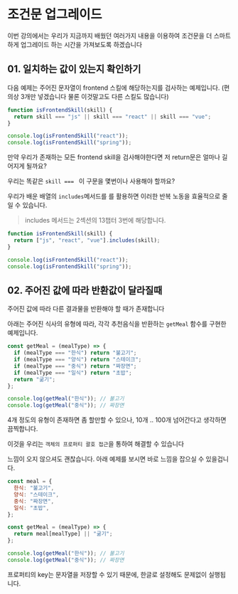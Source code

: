 # 조건문 업그레이드

이번 강의에서는 우리가 지금까지 배웠던 여러가지 내용을 이용하여 조건문을 더 스마트하게 업그레이드 하는 시간을 가져보도록 하겠습니다

## 01. 일치하는 값이 있는지 확인하기

다음 예제는 주어진 문자열이 frontend 스킬에 해당하는지를 검사하는 예제입니다.
(편의상 3개만 넣겠습니다 물론 이것말고도 다른 스킬도 많습니다)

```javascript
function isFrontendSkill(skill) {
  return skill === "js" || skill === "react" || skill === "vue";
}

console.log(isFrontendSkill("react"));
console.log(isFrontendSkill("spring"));
```

만약 우리가 존재하는 모든 frontend skill을 검사해야한다면 저 return문은 얼마나 길어지게 될까요?

우리는 똑같은 `skill === ` 이 구문을 몇번이나 사용해야 할까요?

우리가 배운 배열의 `includes`메서드를 를 활용하면 이러한 반복 노동을 효율적으로 줄일 수 있습니다.

> includes 메서드는 2섹션의 13챕터 3번에 해당합니다.

```javascript
function isFrontendSkill(skill) {
  return ["js", "react", "vue"].includes(skill);
}

console.log(isFrontendSkill("react"));
console.log(isFrontendSkill("spring"));
```

## 02. 주어진 값에 따라 반환값이 달라질때

주어진 값에 따라 다른 결과물을 반환해야 할 때가 존재합니다

아래는 주어진 식사의 유형에 따라, 각각 추천음식을 반환하는 `getMeal` 함수를 구현한 예제입니다.

```javascript
const getMeal = (mealType) => {
  if (mealType === "한식") return "불고기";
  if (mealType === "양식") return "스테이크";
  if (mealType === "중식") return "짜장면";
  if (mealType === "일식") return "초밥";
  return "굶기";
};

console.log(getMeal("한식")); // 불고기
console.log(getMeal("중식")); // 짜장면
```

4개 정도의 유형이 존재하면 좀 할만할 수 있으나, 10개 .. 100개 넘어간다고 생각하면 끔찍합니다.

이것을 우리는 `객체의 프로퍼티 괄호 접근`을 통하여 해결할 수 있습니다

느낌이 오지 않으셔도 괜찮습니다. 아래 예제를 보시면 바로 느낌을 잡으실 수 있을겁니다.

```javascript
const meal = {
  한식: "불고기",
  양식: "스테이크",
  중식: "짜장면",
  일식: "초밥",
};

const getMeal = (mealType) => {
  return meal[mealType] || "굶기";
};

console.log(getMeal("한식")); // 불고기
console.log(getMeal("중식")); // 짜장면
```

프로퍼티의 key는 문자열을 저장할 수 있기 때문에, 한글로 설정해도 문제없이 실행됩니다.
